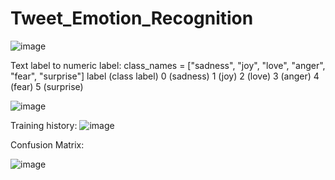 # Tweet_Emotion_Recognition

![image](https://github.com/shabnajL/Tweet_Emotion_Recognition/assets/29945185/37293dfb-3a65-4b75-aa89-c791832c5336)


Text label to numeric label: 
class_names = ["sadness", "joy", "love", "anger", "fear", "surprise"]
label (class label)
0 (sadness)
1 (joy)
2 (love)
3 (anger)
4 (fear)
5 (surprise)

![image](https://github.com/shabnajL/Tweet_Emotion_Recognition/assets/29945185/5786b794-6a04-4a59-bbb3-7e4c82596769)

Training history:
![image](https://github.com/shabnajL/Tweet_Emotion_Recognition/assets/29945185/1d4178a6-d897-44e3-a66e-d9cf0a82d334)


Confusion Matrix:

![image](https://github.com/shabnajL/Tweet_Emotion_Recognition/assets/29945185/f0f82b37-86ff-478b-bed1-edc5d41da059)


